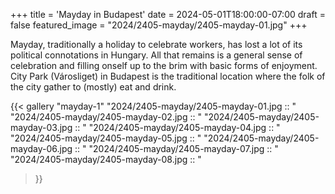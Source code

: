 +++
title = 'Mayday in Budapest'
date = 2024-05-01T18:00:00-07:00
draft = false
featured_image = "2024/2405-mayday/2405-mayday-01.jpg"
+++

Mayday, traditionally a holiday to celebrate workers, has lost a lot of its political connotations in Hungary. All that remains is a general sense of celebration and filling onself up to the brim with basic forms of enjoyment. City Park (Városliget) in Budapest is the traditional location where the folk of the city gather to (mostly) eat and drink.

{{< gallery "mayday-1"
"2024/2405-mayday/2405-mayday-01.jpg ::  "
"2024/2405-mayday/2405-mayday-02.jpg ::  "
"2024/2405-mayday/2405-mayday-03.jpg ::  "
"2024/2405-mayday/2405-mayday-04.jpg ::  "
"2024/2405-mayday/2405-mayday-05.jpg ::  "
"2024/2405-mayday/2405-mayday-06.jpg ::  "
"2024/2405-mayday/2405-mayday-07.jpg ::  "
"2024/2405-mayday/2405-mayday-08.jpg ::  "
>}}
